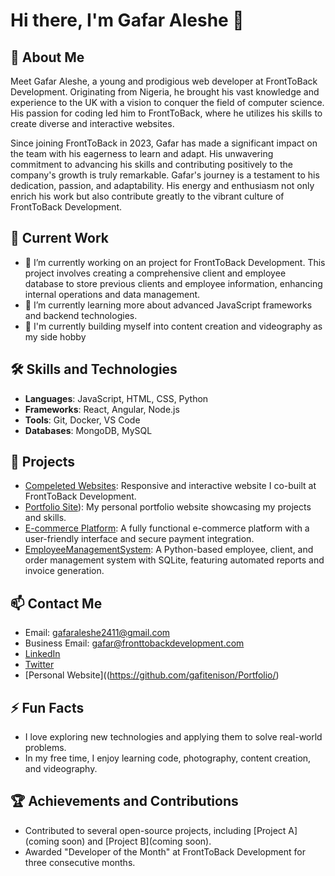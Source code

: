 # Hi there, I'm Gafar Aleshe 👋

## 🚀 About Me
Meet Gafar Aleshe, a young and prodigious web developer at FrontToBack Development. Originating from Nigeria, he brought his vast knowledge and experience to the UK with a vision to conquer the field of computer science. His passion for coding led him to FrontToBack, where he utilizes his skills to create diverse and interactive websites.

Since joining FrontToBack in 2023, Gafar has made a significant impact on the team with his eagerness to learn and adapt. His unwavering commitment to advancing his skills and contributing positively to the company's growth is truly remarkable.
Gafar's journey is a testament to his dedication, passion, and adaptability. His energy and enthusiasm not only enrich his work but also contribute greatly to the vibrant culture of FrontToBack Development.

## 🌱 Current Work

- 🔭 I’m currently working on an  project for FrontToBack Development. This project involves creating a comprehensive client and employee database to store previous clients and employee information, enhancing internal operations and data management.
- 🌱 I’m currently learning more about advanced JavaScript frameworks and backend technologies.
- 🚀 I'm currently building myself into content creation and videography as my side hobby

## 🛠️ Skills and Technologies

- **Languages**: JavaScript, HTML, CSS, Python
- **Frameworks**: React, Angular, Node.js
- **Tools**: Git, Docker, VS Code
- **Databases**: MongoDB, MySQL

## 🌟 Projects

- [Compeleted Websites](https://fronttobackdevelopment.com/projects/): Responsive and interactive website I co-built at FrontToBack Development.
- [Portfolio Site](https://github.com/gafitenison/Portfolio/)): My personal portfolio website showcasing my projects and skills.
- [E-commerce Platform](https://amiadeco.com): A fully functional e-commerce platform with a user-friendly interface and secure payment integration.
- [EmployeeManagementSystem](https://github.com/gafitenison/EmployeeManagementSystem/): A Python-based employee, client, and order management system with SQLite, featuring automated reports and invoice generation.

## 📫 Contact Me

- Email: gafaraleshe2411@gmail.com
- Business Email: gafar@fronttobackdevelopment.com
- [LinkedIn](https://www.linkedin.com/in/gafaraleshe/)
- [Twitter](https://twitter.com/gafaraleshe)
- [Personal Website]((https://github.com/gafitenison/Portfolio/)

## ⚡ Fun Facts

- I love exploring new technologies and applying them to solve real-world problems.
- In my free time, I enjoy learning code, photography, content creation, and videography.

## 🏆 Achievements and Contributions

- Contributed to several open-source projects, including [Project A](coming soon) and [Project B](coming soon).
- Awarded "Developer of the Month" at FrontToBack Development for three consecutive months.


